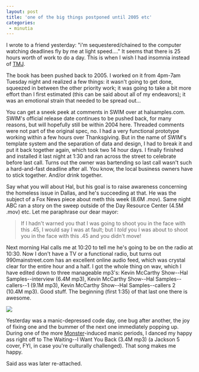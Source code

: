 ```yaml
---
layout: post
title: 'one of the big things postponed until 2005 etc'
categories:
 - minutia
---
```


I wrote to a friend yesterday: "i'm sequestered/chained to the computer watching deadlines fly by me at light speed...." It seems that there is 25 hours worth of work to do a day. This is when I wish I had insomnia instead of <a href="http://www.google.com/search?hl=en&q=define%3A+TMJ">TMJ</a>.

The book has been pushed back to 2005. I worked on it from 4pm-7am Tuesday night and realized a few things: it wasn't going to get done, squeezed in between the other priority work; it was going to take a bit more effort than I first estimated (this can be said about all of my endeavors); it was an emotional strain that needed to be spread out...

You can get a sneek peek at comments in SWIM over at halsamples.com. SWIM's official release date continues to be pushed back, for many reasons, but will hopefully still be within 2004 here. Threaded comments were not part of the original spec, no. I had a very functional prototype working within a few hours over Thanksgiving. But in the name of SWIM's template system and the separation of data and design, I had to break it and put it back together again, which took two 14 hour days. I finally finished and installed it last night at 1:30 and ran across the street to celebrate before last call. Turns out the owner was bartending so last call wasn't such a hard-and-fast deadline after all. You know, the local business owners have to stick together. And/or drink together.

Say what you will about Hal, but his goal is to raise awareness concerning the homeless issue in Dallas, and he's succeeding at that. He was the subject of a Fox News piece about meth this week (8.6M .mov). Same night ABC ran a story on the sweep outside of the Day Resource Center (4.5M .mov) etc. Let me paraphrase our dear mayor:

<blockquote>If I hadn't warned you that I was going to shoot you in the face with this .45, I would say I was at fault; but I <em>told</em> you I was about to shoot you in the face with this .45 and you didn't move!</blockquote>

Next morning Hal calls me at 10:20 to tell me he's going to be on the radio at 10:30. Now I don't have a TV or a functional radio, but turns out 990mainstreet.com has an excellent online audio feed, which was crystal clear for the entire hour and a half. I got the whole thing on wav, which I have edited down to three manageable mp3's: Kevin McCarthy Show--Hal Samples--interview (6.4M mp3), Kevin McCarthy Show--Hal Samples--callers--1 (9.1M mp3), Kevin McCarthy Show--Hal Samples--callers 2 (10.4M mp3). Good stuff. The beginning (first 1:35) of that last one there is awesome.

<img src="http://danielsjourney.com/blog/files/2004/12/wisybfoml.jpg" />

Yesterday was a manic-depressed code day, one bug after another, the joy of fixing one and the bummer of the next one immediately popping up. During one of the more <a href="http://www.thinkgeek.com/caffeine/drinks/5b74/">Monster</a>-induced manic periods, I danced my happy ass right off to The Waiting--I Want You Back (3.4M mp3) (a Jackson 5 cover, FYI, in case you're culturally challenged). That song makes me happy.

Said ass was later re-attached.
